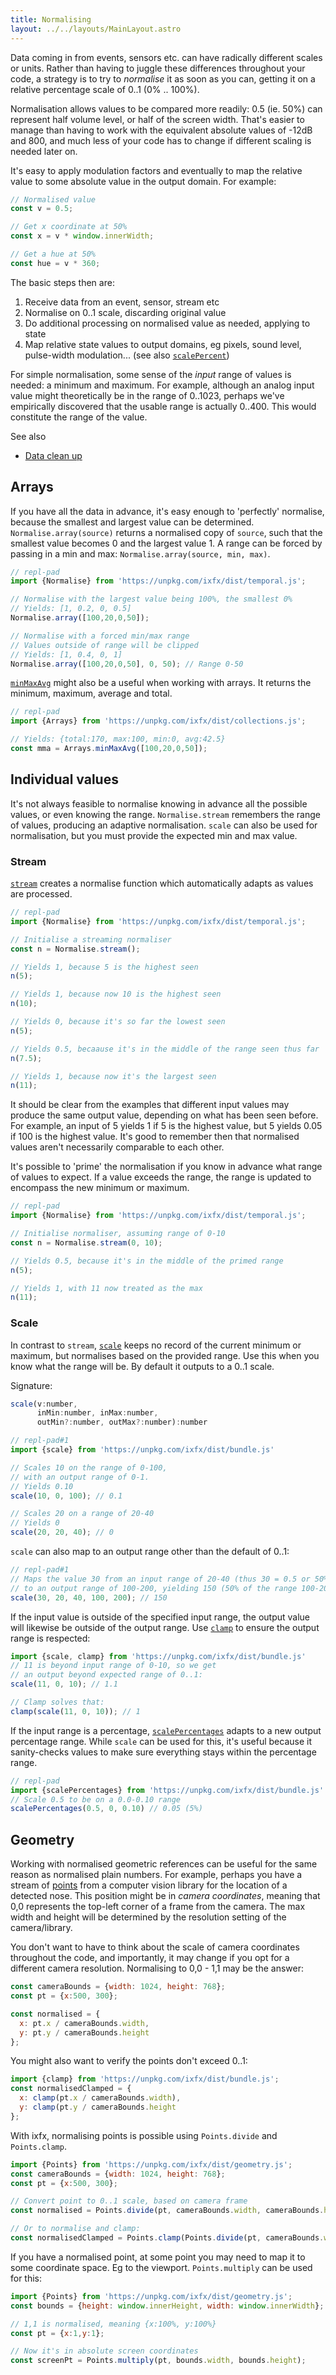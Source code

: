 ```yaml
---
title: Normalising
layout: ../../layouts/MainLayout.astro
---
```


<script type="module" hoist>
  import '/src/components/ReplPad';
</script>

Data coming in from events, sensors etc. can have radically different scales or units. Rather than having to juggle these differences throughout your code, a strategy is to try to _normalise_ it as soon as you can, getting it on a relative percentage scale of 0..1 (0% .. 100%).

Normalisation allows values to be compared more readily: 0.5 (ie. 50%) can represent half volume level, or half of the screen width. That's easier to manage than having to work with the equivalent absolute values of -12dB and 800, and much less of your code has to change if different scaling is needed later on.

It's easy to apply modulation factors and eventually to map the relative value to some absolute value in the output domain. For example:

```js
// Normalised value
const v = 0.5;

// Get x coordinate at 50%
const x = v * window.innerWidth;

// Get a hue at 50%
const hue = v * 360;
```

The basic steps then are:
1. Receive data from an event, sensor, stream etc
2. Normalise on 0..1 scale, discarding original value
3. Do additional processing on normalised value as needed, applying to state
4. Map relative state values to output domains, eg pixels, sound level, pulse-width modulation... (see also [`scalePercent`](https://clinth.github.io/ixfx/modules.html#scalePercent))

For simple normalisation, some sense of the _input_ range of values is needed: a minimum and maximum. For example, although an analog input value might theoretically be in the range of 0..1023, perhaps we've empirically discovered that the usable range is actually 0..400. This would constitute the range of the value.

See also
* [Data clean up](../../data/cleanup/)

## Arrays

If you have all the data in advance, it's easy enough to 'perfectly' normalise, because the smallest and largest value can be determined. `Normalise.array(source)` returns a normalised copy of `source`, such that the smallest value becomes 0 and the largest value 1. A range can be forced by passing in a min and max: `Normalise.array(source, min, max)`.

```js
// repl-pad
import {Normalise} from 'https://unpkg.com/ixfx/dist/temporal.js';

// Normalise with the largest value being 100%, the smallest 0%
// Yields: [1, 0.2, 0, 0.5]
Normalise.array([100,20,0,50]);

// Normalise with a forced min/max range
// Values outside of range will be clipped
// Yields: [1, 0.4, 0, 1]
Normalise.array([100,20,0,50], 0, 50); // Range 0-50
```

[`minMaxAvg`](https://clinth.github.io/ixfx/modules/Collections.Arrays.html#minMaxAvg) might also be a useful when working with arrays. It returns the minimum, maximum, average and total.

```js
// repl-pad
import {Arrays} from 'https://unpkg.com/ixfx/dist/collections.js';

// Yields: {total:170, max:100, min:0, avg:42.5}
const mma = Arrays.minMaxAvg([100,20,0,50]);
```

## Individual values

It's not always feasible to normalise knowing in advance all the possible values, or even knowing the range. `Normalise.stream` remembers the range of values, producing an adaptive normalisation. `scale` can also be used for normalisation, but you must provide the expected min and max value.

### Stream

[`stream`](https://clinth.github.io/ixfx/modules/Temporal.Normalise.html#stream) creates a normalise function which automatically adapts as values are processed.

```js
// repl-pad
import {Normalise} from 'https://unpkg.com/ixfx/dist/temporal.js';

// Initialise a streaming normaliser
const n = Normalise.stream();

// Yields 1, because 5 is the highest seen
n(5);

// Yields 1, because now 10 is the highest seen
n(10);

// Yields 0, because it's so far the lowest seen
n(5);

// Yields 0.5, becaause it's in the middle of the range seen thus far
n(7.5);

// Yields 1, because now it's the largest seen
n(11);
```

It should be clear from the examples that different input values may produce the same output value, depending on what has been seen before. For example, an input of 5 yields 1 if 5 is the highest value, but 5 yields 0.05 if 100 is the highest value. It's good to remember then that normalised values aren't necessarily comparable to each other.

It's possible to 'prime' the normalisation if you know in advance what range of values to expect. If a value exceeds the range, the range is updated to encompass the new minimum or maximum.

```js
// repl-pad
import {Normalise} from 'https://unpkg.com/ixfx/dist/temporal.js';

// Initialise normaliser, assuming range of 0-10 
const n = Normalise.stream(0, 10);

// Yields 0.5, because it's in the middle of the primed range
n(5);

// Yields 1, with 11 now treated as the max
n(11);
```

### Scale

In contrast to `stream`, [`scale`](https://clinth.github.io/ixfx/modules.html#scale) keeps no record of the current minimum or maximum, but normalises based on the provided range. Use this when you know what the range will be. By default it outputs to a 0..1 scale.

Signature:

```js
scale(v:number, 
      inMin:number, inMax:number, 
      outMin?:number, outMax?:number):number
```

```js
// repl-pad#1
import {scale} from 'https://unpkg.com/ixfx/dist/bundle.js'

// Scales 10 on the range of 0-100, 
// with an output range of 0-1.
// Yields 0.10
scale(10, 0, 100); // 0.1

// Scales 20 on a range of 20-40
// Yields 0
scale(20, 20, 40); // 0
```

`scale` can also map to an output range other than the default of 0..1:

```js
// repl-pad#1
// Maps the value 30 from an input range of 20-40 (thus 30 = 0.5 or 50%)
// to an output range of 100-200, yielding 150 (50% of the range 100-200)
scale(30, 20, 40, 100, 200); // 150
```

If the input value is outside of the specified input range, the output value will likewise be outside of the output range. Use [`clamp`](../data/cleanup/#clamping) to ensure the output range is respected:

```js
import {scale, clamp} from 'https://unpkg.com/ixfx/dist/bundle.js'
// 11 is beyond input range of 0-10, so we get
// an output beyond expected range of 0..1:
scale(11, 0, 10); // 1.1

// Clamp solves that:
clamp(scale(11, 0, 10)); // 1
```

If the input range is a percentage, [`scalePercentages`](https://clinth.github.io/ixfx/modules.html#scalePercentages) adapts to a new output percentage range. While `scale` can be used for this, it's useful because it sanity-checks values to make sure everything stays within the percentage range.

```js
// repl-pad
import {scalePercentages} from 'https://unpkg.com/ixfx/dist/bundle.js'
// Scale 0.5 to be on a 0.0-0.10 range
scalePercentages(0.5, 0, 0.10) // 0.05 (5%)
```

## Geometry

Working with normalised geometric references can be useful for the same reason as normalised plain numbers. For example, perhaps you have a stream of [points](../../types/geometry/point/) from a computer vision library for the location of a detected nose. This position might be in _camera coordinates_, meaning that 0,0 represents the top-left corner of a frame from the camera. The max width and height will be determined by the resolution setting of the camera/library.

You don't want to have to think about the scale of camera coordinates throughout the code, and importantly, it may change if you opt for a different camera resolution. Normalising to 0,0 - 1,1 may be the answer:

```js
const cameraBounds = {width: 1024, height: 768};
const pt = {x:500, 300};

const normalised = {
  x: pt.x / cameraBounds.width,
  y: pt.y / cameraBounds.height
};
```

You might also want to verify the points don't exceed 0..1:

```js
import {clamp} from 'https://unpkg.com/ixfx/dist/bundle.js';
const normalisedClamped = {
  x: clamp(pt.x / cameraBounds.width),
  y: clamp(pt.y / cameraBounds.height
};
```

With ixfx, normalising points is possible using `Points.divide` and `Points.clamp`. 

```js
import {Points} from 'https://unpkg.com/ixfx/dist/geometry.js';
const cameraBounds = {width: 1024, height: 768};
const pt = {x:500, 300};

// Convert point to 0..1 scale, based on camera frame
const normalised = Points.divide(pt, cameraBounds.width, cameraBounds.height);

// Or to normalise and clamp:
const normalisedClamped = Points.clamp(Points.divide(pt, cameraBounds.width, cameraBounds.height));
```

If you have a normalised point, at some point you may need to map it to some coordinate space. Eg to the viewport. `Points.multiply` can be used for this:

```js
import {Points} from 'https://unpkg.com/ixfx/dist/geometry.js';
const bounds = {height: window.innerHeight, width: window.innerWidth};

// 1,1 is normalised, meaning {x:100%, y:100%}
const pt = {x:1,y:1};

// Now it's in absolute screen coordinates
const screenPt = Points.multiply(pt, bounds.width, bounds.height);
```